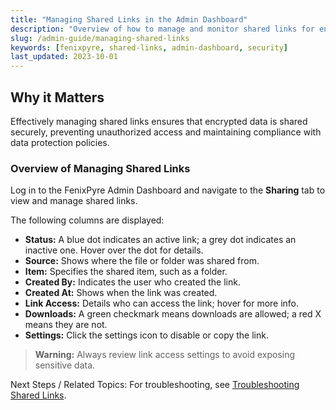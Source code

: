 ```yaml
---
title: "Managing Shared Links in the Admin Dashboard"
description: "Overview of how to manage and monitor shared links for encrypted data in the FenixPyre Admin Dashboard to maintain security and access control."
slug: /admin-guide/managing-shared-links
keywords: [fenixpyre, shared-links, admin-dashboard, security]
last_updated: 2023-10-01
---
```


## Why it Matters
Effectively managing shared links ensures that encrypted data is shared securely, preventing unauthorized access and maintaining compliance with data protection policies.

### Overview of Managing Shared Links
Log in to the FenixPyre Admin Dashboard and navigate to the **Sharing** tab to view and manage shared links.

The following columns are displayed:

- **Status:** A blue dot indicates an active link; a grey dot indicates an inactive one. Hover over the dot for details.
- **Source:** Shows where the file or folder was shared from.
- **Item:** Specifies the shared item, such as a folder.
- **Created By:** Indicates the user who created the link.
- **Created At:** Shows when the link was created.
- **Link Access:** Details who can access the link; hover for more info.
- **Downloads:** A green checkmark means downloads are allowed; a red X means they are not.
- **Settings:** Click the settings icon to disable or copy the link.

<!-- IMG: ./media/managing-shared-links/screenshot.png | Alt: FenixPyre Admin Dashboard Sharing tab overview -->

> **Warning:** Always review link access settings to avoid exposing sensitive data.

Next Steps / Related Topics: For troubleshooting, see [Troubleshooting Shared Links](/troubleshooting-and-faq/troubleshooting-shared-links).